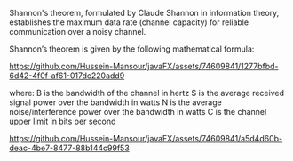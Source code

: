 Shannon's theorem, formulated by Claude Shannon in information theory, establishes the maximum data rate (channel capacity) for reliable communication over a noisy channel.

Shannon’s theorem is given by the following mathematical formula:

https://github.com/Hussein-Mansour/javaFX/assets/74609841/1277bfbd-6d42-4f0f-af61-017dc220add9

where:
  B is the bandwidth of the channel in hertz
  S is the average received signal power over the bandwidth in watts
  N is the average noise/interference power over the bandwidth in watts
  C is the channel upper limit in bits per second


https://github.com/Hussein-Mansour/javaFX/assets/74609841/a5d4d60b-deac-4be7-8477-88b144c99f53 

